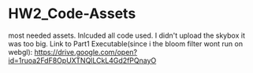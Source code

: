 # HW2_Code-Assets
most needed assets.
Inlcuded all code used. I didn't upload the skybox it was too big.
Link to Part1 Executable(since i the bloom filter wont run on webgl): https://drive.google.com/open?id=1ruoa2FdF8OpUXTNQlLCkL4Gd2fPQnayO

